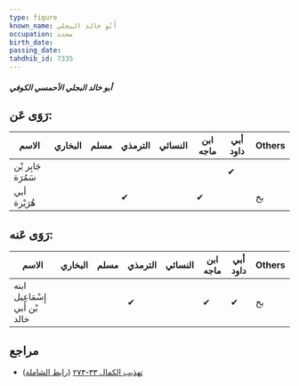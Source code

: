 ```yaml
---
type: figure
known_name: أَبُو خالد البجلي
occupation: محدث
birth_date:
passing_date:
tahdhib_id: 7335
---
```

##### أبو خالد البجلي الأحمسي الكوفي

## رَوَى عَن:
| الاسم              | البخاري | مسلم | الترمذي | النسائي | ابن ماجه | أبي داود | Others |
| ------------------ | ------- | ---- | ------- | ------- | -------- | -------- | ------ |
| جَابِر بْن سَمُرَة |         |      |         |         |          | ✔        |        |
| أبي هُرَيْرة       |         |      | ✔       |         | ✔        |          | بخ     |
## رَوَى عَنه:
| الاسم                          | البخاري | مسلم | الترمذي | النسائي | ابن ماجه | أبي داود | Others |
| ------------------------------ | ------- | ---- | ------- | ------- | -------- | -------- | ------ |
| ابنه إِسْمَاعِيل بْن أَبي خالد |         |      | ✔       |         | ✔        | ✔        | بخ     |
## مراجع
- [تهذيب الكمال ٣٣-٢٧٣](obsidian://open?vault=Tahdhib-al-Kamal&file=Figures/٧٣٣٥-أبو%20خالد%20البجلي%20الأحمسي%20الكوفي) ([رابط الشاملة](https://shamela.ws/book/3722/17944))